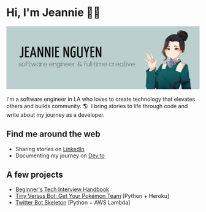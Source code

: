 # Hi, I'm Jeannie 👋🏼

![Repository Banner](jeannienguyen-banner.png)

I'm a software engineer in LA who loves to create technology that elevates others and builds community. 🌎&nbsp; I bring stories to life through code and write about my journey as a developer.

## Find me around the web

- Sharing stories on [LinkedIn](https://www.linkedin.com/in/jeannie-t-nguyen/)
- Documenting my journey on [Dev.to](https://dev.to/jeannienguyen)

## A few projects

- [Beginner's Tech Interview Handbook](https://jeannie-nguyen.gitbook.io/beginners-tech-interview-handbook/)
- [Tiny Versus Bot: Get Your Pokémon Team](http://tinyversusbot.herokuapp.com/) [Python + Heroku]
- [Twitter Bot Skeleton](https://github.com/jeannienguyen/mha_screencaps) [Python + AWS Lambda]
